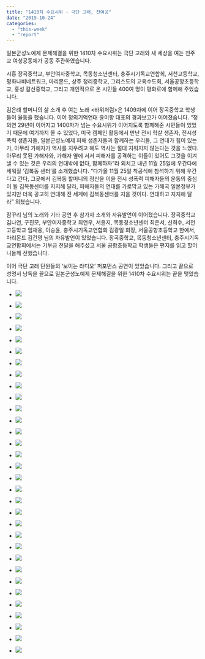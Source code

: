 ```yaml
---
title: "1410차 수요시위 - 극단 고래, 천여공"
date: "2019-10-24"
categories: 
  - "this-week"
  - "report"
---
```


일본군성노예제 문제해결을 위한 1410차 수요시위는 극단 고래와 새 세상을 여는 천주교 여성공동체가 공동 주관하였습니다.

시흥 장곡중학교, 부안여자중학교, 목동청소년센터, 충주시기독교연합회, 서천고등학교, 평화나비네트워크, 마리몬드, 상주 청리중학교, 그리스도의 교육수도회, 서울공항초등학교, 홍성 갈산중학교, 그리고 개인적으로 온 시민들 400여 명이 평화로에 함께해 주었습니다.

김은례 할머니의 삶 소개 후 여는 노래 <바위처럼>은 1409차에 이어 장곡중학교 학생들이 율동을 했습니다. 이어 정의기억연대 윤미향 대표의 경과보고가 이어졌습니다. “정의연 29년이 이어지고 1400차가 넘는 수요시위가 이어지도록 함께해준 시민들이 있었기 때문에 여기까지 올 수 있었다, 미국 캠페인 활동에서 만난 전시 학살 생존자, 전시성폭력 생존자들, 일본군성노예제 피해 생존자들과 함께하는 우리들, 그 연대가 힘이 있는가, 아무리 가해자가 역사를 지우려고 해도 역사는 절대 지워지지 않는다는 것을 느꼈다. 아무리 못된 가해자와, 가해자 옆에 서서 피해자를 공격하는 이들이 있어도 그것을 이겨낼 수 있는 것은 우리의 연대밖에 없다, 함께하자”라 외치고 내년 11월 25일에 우간다에 세워질 ‘김복동 센터’를 소개했습니다. “다가올 11월 25일 착공식에 참석하기 위해 우간다고 간다, 그곳에서 김복동 할머니의 정신을 이을 전시 성폭력 피해자들의 운동의 중심이 될 김복동센터를 지지해 달라, 피해자들의 연대를 가로막고 있는 가해국 일본정부가 있지만 더욱 공고히 연대해 전 세계에 김복동센터를 지을 것이다. 연대하고 지지해 달라” 외쳤습니다.

잠꾸리 님의 노래와 기타 공연 후 참가자 소개와 자유발언이 이어졌습니다. 장곡중학교 김나연, 구진모, 부안여자중학교 최연우, 서윤지, 목동청소년센터 최은서, 신희수, 서천고등학교 임채웅, 이승윤, 충주시기독교연합회 김광일 회장, 서울공항초등학교 한예서, 마리몬드 김건영 님의 자유발언이 있었습니다. 장곡중학교, 목동청소년센터, 충주시기독교연합회에서는 기부금 전달을 해주셨고 서울 공항초등학교 학생들은 편지를 읽고 할머니들께 전했습니다.

이어 극단 고래 단원들의 ‘보이는 라디오’ 퍼포먼스 공연이 있었습니다. 그리고 끝으로 성명서 낭독을 끝으로 일본군성노예제 문제해결을 위한 1410차 수요시위는 끝을 맺었습니다.

- ![](https://womenandwar.net/kr/wp-content/uploads/2019/10/크기변환IMGP1369.jpg)
    
- ![](https://womenandwar.net/kr/wp-content/uploads/2019/10/크기변환IMGP1371.jpg)
    
- ![](https://womenandwar.net/kr/wp-content/uploads/2019/10/크기변환IMGP1373.jpg)
    
- ![](https://womenandwar.net/kr/wp-content/uploads/2019/10/크기변환IMGP1385.jpg)
    
- ![](https://womenandwar.net/kr/wp-content/uploads/2019/10/크기변환IMGP1388.jpg)
    
- ![](https://womenandwar.net/kr/wp-content/uploads/2019/10/크기변환IMGP1396.jpg)
    
- ![](https://womenandwar.net/kr/wp-content/uploads/2019/10/크기변환IMGP1406.jpg)
    
- ![](https://womenandwar.net/kr/wp-content/uploads/2019/10/크기변환IMGP1411.jpg)
    
- ![](https://womenandwar.net/kr/wp-content/uploads/2019/10/크기변환IMGP1419.jpg)
    
- ![](https://womenandwar.net/kr/wp-content/uploads/2019/10/크기변환IMGP1427.jpg)
    
- ![](https://womenandwar.net/kr/wp-content/uploads/2019/10/크기변환IMGP1436.jpg)
    
- ![](https://womenandwar.net/kr/wp-content/uploads/2019/10/크기변환IMGP1441.jpg)
    
- ![](https://womenandwar.net/kr/wp-content/uploads/2019/10/크기변환IMGP1443.jpg)
    
- ![](https://womenandwar.net/kr/wp-content/uploads/2019/10/크기변환IMGP1446.jpg)
    
- ![](https://womenandwar.net/kr/wp-content/uploads/2019/10/크기변환IMGP1453.jpg)
    
- ![](https://womenandwar.net/kr/wp-content/uploads/2019/10/크기변환IMGP1458.jpg)
    
- ![](https://womenandwar.net/kr/wp-content/uploads/2019/10/크기변환IMGP1460.jpg)
    
- ![](https://womenandwar.net/kr/wp-content/uploads/2019/10/크기변환IMGP1469.jpg)
    
- ![](https://womenandwar.net/kr/wp-content/uploads/2019/10/크기변환IMGP1474.jpg)
    
- ![](https://womenandwar.net/kr/wp-content/uploads/2019/10/크기변환IMGP1478.jpg)
    
- ![](https://womenandwar.net/kr/wp-content/uploads/2019/10/크기변환IMGP1485.jpg)
    
- ![](https://womenandwar.net/kr/wp-content/uploads/2019/10/크기변환IMGP1498.jpg)
    
- ![](https://womenandwar.net/kr/wp-content/uploads/2019/10/크기변환IMGP1508.jpg)
    
- ![](https://womenandwar.net/kr/wp-content/uploads/2019/10/크기변환IMGP1510.jpg)
    
- ![](https://womenandwar.net/kr/wp-content/uploads/2019/10/크기변환IMGP1514.jpg)
    
- ![](https://womenandwar.net/kr/wp-content/uploads/2019/10/크기변환IMGP1528.jpg)
    
- ![](https://womenandwar.net/kr/wp-content/uploads/2019/10/크기변환S28BW-419102314561.jpg)
    
- ![](https://womenandwar.net/kr/wp-content/uploads/2019/10/크기변환S28BW-419102314570.jpg)
    
- ![](https://womenandwar.net/kr/wp-content/uploads/2019/10/크기변환할머니-삶_김은례-01.jpg)
    
- ![](https://womenandwar.net/kr/wp-content/uploads/2019/10/크기변환할머니-삶_김은례-02.jpg)
    
- ![](https://womenandwar.net/kr/wp-content/uploads/2019/10/크기변환할머니-삶_김은례-03.jpg)
    
- ![](https://womenandwar.net/kr/wp-content/uploads/2019/10/크기변환할머니-삶_김은례-04.jpg)
